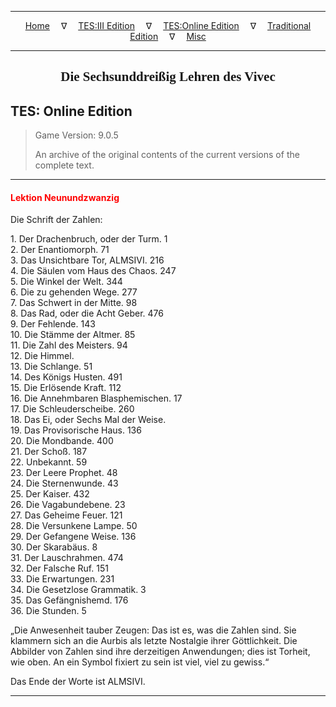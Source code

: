 
---

<!-- Jekyll Page Links -->

<center>
<a href="../../../../index.html">Home</a>
&emsp;&nabla;&emsp;
<a href="../../../index-tes3.html">TES:III Edition</a>
&emsp;&nabla;&emsp;
<a href="../../../index-teso.html">TES:Online Edition</a>
&emsp;&nabla;&emsp;
<a href="../../../index-traditional.html">Traditional Edition</a>
&emsp;&nabla;&emsp;
<a href="../../../index-misc.html">Misc</a>
</center>

<!-- Markdown Body Below: -->

---

<center>
<h2><span style="font-family:Georgia">Die Sechsunddreißig Lehren des Vivec</span></h2>
</center>

## TES: Online Edition

> Game Version: 9.0.5
>
> An archive of the original contents of the current versions of the complete text.

---

#### <span style="color:red">Lektion Neunundzwanzig</span>

Die Schrift der Zahlen:

1\. Der Drachenbruch, oder der Turm. 1\
2\. Der Enantiomorph. 71\
3\. Das Unsichtbare Tor, ALMSIVI. 216\
4\. Die Säulen vom Haus des Chaos. 247\
5\. Die Winkel der Welt. 344\
6\. Die zu gehenden Wege. 277\
7\. Das Schwert in der Mitte. 98\
8\. Das Rad, oder die Acht Geber. 476\
9\. Der Fehlende. 143\
10\. Die Stämme der Altmer. 85\
11\. Die Zahl des Meisters. 94\
12\. Die Himmel.\
13\. Die Schlange. 51\
14\. Des Königs Husten. 491\
15\. Die Erlösende Kraft. 112\
16\. Die Annehmbaren Blasphemischen. 17\
17\. Die Schleuderscheibe. 260\
18\. Das Ei, oder Sechs Mal der Weise.\
19\. Das Provisorische Haus. 136\
20\. Die Mondbande. 400\
21\. Der Schoß. 187\
22\. Unbekannt. 59\
23\. Der Leere Prophet. 48\
24\. Die Sternenwunde. 43\
25\. Der Kaiser. 432\
26\. Die Vagabundebene. 23\
27\. Das Geheime Feuer. 121\
28\. Die Versunkene Lampe. 50\
29\. Der Gefangene Weise. 136\
30\. Der Skarabäus. 8\
31\. Der Lauschrahmen. 474\
32\. Der Falsche Ruf. 151\
33\. Die Erwartungen. 231\
34\. Die Gesetzlose Grammatik. 3\
35\. Das Gefängnishemd. 176\
36\. Die Stunden. 5

„Die Anwesenheit tauber Zeugen: Das ist es, was die Zahlen sind. Sie klammern sich an die Aurbis als letzte Nostalgie ihrer Göttlichkeit. Die Abbilder von Zahlen sind ihre derzeitigen Anwendungen; dies ist Torheit, wie oben. An ein Symbol fixiert zu sein ist viel, viel zu gewiss.“

Das Ende der Worte ist ALMSIVI.

---
